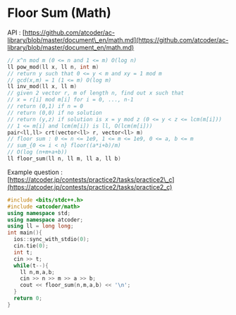 # Floor Sum \(Math\)

API : [https://github.com/atcoder/ac-library/blob/master/document\_en/math.md](https://github.com/atcoder/ac-library/blob/master/document_en/math.md)

```cpp
// x^n mod m (0 <= n and 1 <= m) O(log n)
ll pow_mod(ll x, ll n, int m)
// return y such that 0 <= y < m and xy = 1 mod m
// gcd(x,m) = 1 (1 <= m) O(log m)
ll inv_mod(ll x, ll m)
// given 2 vector r, m of length n, find out x such that
// x = r[i] mod m[i] for i = 0, ..., n-1
// return (0,1) if n = 0
// return (0,0) if no solution
// return (y,z) if solution is x = y mod z (0 <= y < z <= lcm(m[i]))
// 1 <= m[i] and lcm(m[i]) is ll, O(lcm(m[i]))
pair<ll,ll> crt(vector<ll> r, vector<ll> m)
// floor sum : 0 <= n <= 1e9, 1 <= m <= 1e9, 0 <= a, b <= m
// sum_{0 <= i < n} floor((a*i+b)/m)
// O(log (n+m+a+b))
ll floor_sum(ll n, ll m, ll a, ll b)
```

Example question : [https://atcoder.jp/contests/practice2/tasks/practice2\_c](https://atcoder.jp/contests/practice2/tasks/practice2_c)

```cpp
#include <bits/stdc++.h>
#include <atcoder/math>
using namespace std;
using namespace atcoder;
using ll = long long;
int main(){
  ios::sync_with_stdio(0);
  cin.tie(0);
  int t;
  cin >> t;
  while(t--){
    ll n,m,a,b;
    cin >> n >> m >> a >> b;
    cout << floor_sum(n,m,a,b) << '\n';
  }
  return 0;
}
```

